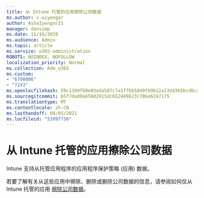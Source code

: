 ```yaml
---
title: 从 Intune 托管的应用擦除公司数据
ms.author: v-aiyengar
author: AshaIyengar21
manager: dansimp
ms.date: 11/16/2020
ms.audience: Admin
ms.topic: article
ms.service: o365-administration
ROBOTS: NOINDEX, NOFOLLOW
localization_priority: Normal
ms.collection: Adm_o365
ms.custom:
- "6700006"
- "7243"
ms.openlocfilehash: 59c1309f60e03eda587c7a1f7bb5849f69b12a13d4365bcd6ca4e862d0e53e2e
ms.sourcegitcommit: b5f7da89a650d2915dc652449623c78be6247175
ms.translationtype: MT
ms.contentlocale: zh-CN
ms.lasthandoff: 08/05/2021
ms.locfileid: "53997736"
---
```

# <a name="wipe-corporate-data-from-intune-managed-apps"></a>从 Intune 托管的应用擦除公司数据

Intune 支持从托管应用程序的应用程序保护策略 (应用) 数据。 

若要了解有关从这些应用中擦除、删除或删除公司数据的信息，请参阅如何仅从 Intune 托管的应用 [擦除公司数据](https://docs.microsoft.com/mem/intune/apps/apps-selective-wipe)。
